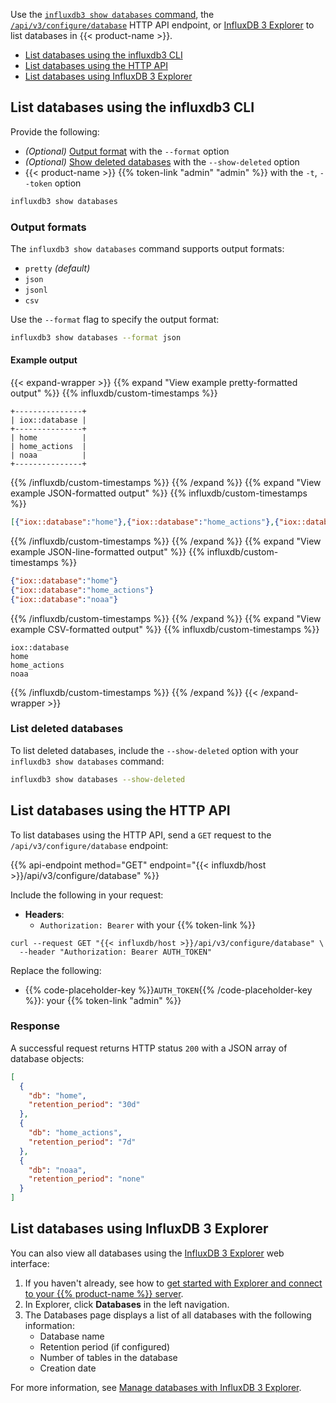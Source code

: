 
Use the [`influxdb3 show databases` command](/influxdb3/version/reference/cli/influxdb3/show/databases/),
the [`/api/v3/configure/database`](/influxdb3/version/api/v3/) HTTP API endpoint, or [InfluxDB 3 Explorer](/influxdb3/explorer/) to list databases in {{< product-name >}}.

- [List databases using the influxdb3 CLI](#list-databases-using-the-influxdb3-cli)
- [List databases using the HTTP API](#list-databases-using-the-http-api)
- [List databases using InfluxDB 3 Explorer](#list-databases-using-influxdb-3-explorer)

## List databases using the influxdb3 CLI

Provide the following:

  - _(Optional)_ [Output format](#output-formats) with the `--format` option
  - _(Optional)_ [Show deleted databases](list-deleted-databases) with the
    `--show-deleted` option
  - {{< product-name >}} {{% token-link "admin" "admin" %}} with the `-t`, `--token` option

```sh
influxdb3 show databases
```

### Output formats

The `influxdb3 show databases` command supports output formats:

- `pretty` _(default)_
- `json`
- `jsonl`
- `csv`
<!-- - `parquet` _(must [output to a file](#output-to-a-parquet-file))_ -->

Use the `--format` flag to specify the output format:

```sh
influxdb3 show databases --format json
```

#### Example output

{{< expand-wrapper >}}
{{% expand "View example pretty-formatted output" %}}
{{% influxdb/custom-timestamps %}}
```
+---------------+
| iox::database |
+---------------+
| home          |
| home_actions  |
| noaa          |
+---------------+
```
{{% /influxdb/custom-timestamps %}}
{{% /expand %}}
{{% expand "View example JSON-formatted output" %}}
{{% influxdb/custom-timestamps %}}
```json
[{"iox::database":"home"},{"iox::database":"home_actions"},{"iox::database":"noaa"}]
```
{{% /influxdb/custom-timestamps %}}
{{% /expand %}}
{{% expand "View example JSON-line-formatted output" %}}
{{% influxdb/custom-timestamps %}}
```json
{"iox::database":"home"}
{"iox::database":"home_actions"}
{"iox::database":"noaa"}
```
{{% /influxdb/custom-timestamps %}}
{{% /expand %}}
{{% expand "View example CSV-formatted output" %}}
{{% influxdb/custom-timestamps %}}
```csv
iox::database
home
home_actions
noaa
```
{{% /influxdb/custom-timestamps %}}
{{% /expand %}}
{{< /expand-wrapper >}}

### List deleted databases

To list deleted databases, include the `--show-deleted` option with your
`influxdb3 show databases` command:

```sh
influxdb3 show databases --show-deleted
```

## List databases using the HTTP API

To list databases using the HTTP API, send a `GET` request to the `/api/v3/configure/database` endpoint:

{{% api-endpoint method="GET" endpoint="{{< influxdb/host >}}/api/v3/configure/database" %}}

Include the following in your request:

- **Headers**:
  - `Authorization: Bearer` with your {{% token-link %}}

```bash{placeholders="AUTH_TOKEN"}
curl --request GET "{{< influxdb/host >}}/api/v3/configure/database" \
  --header "Authorization: Bearer AUTH_TOKEN"
```

Replace the following:

- {{% code-placeholder-key %}}`AUTH_TOKEN`{{% /code-placeholder-key %}}: your {{% token-link "admin" %}}

### Response

A successful request returns HTTP status `200` with a JSON array of database objects:

```json
[
  {
    "db": "home",
    "retention_period": "30d"
  },
  {
    "db": "home_actions",
    "retention_period": "7d"
  },
  {
    "db": "noaa",
    "retention_period": "none"
  }
]
```

## List databases using InfluxDB 3 Explorer

You can also view all databases using the [InfluxDB 3 Explorer](/influxdb3/explorer/) web interface:

1. If you haven't already, see how to [get started with Explorer and connect to your {{% product-name %}} server](/influxdb3/explorer/get-started/).
2. In Explorer, click **Databases** in the left navigation.
3. The Databases page displays a list of all databases with the following information:
   - Database name
   - Retention period (if configured)
   - Number of tables in the database
   - Creation date

For more information, see [Manage databases with InfluxDB 3 Explorer](/influxdb3/explorer/manage-databases/).

<!-- ### Output to a Parquet file

To output your list of databases to a Parquet file, provide the following
options with the `influxdb3 show databases` command:

- `--format`: `parquet`
- `-o`, `--output`: the filepath to the Parquet file to output to

```sh
influxdb3 query \
  --format parquet \
  --output path/to/databases.parquet
``` -->
